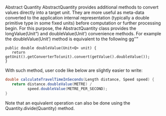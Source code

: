 Abstract Quantity
AbstractQuantity provides additional methods to convert values directly into a target unit. They are more useful as meta-data converted to the application internal representation (typically a double primitive type in some fixed units) before computation or further processing begin. For this purpose, the AbstractQuantity class provides the longValue(Unit<Q>) and doubleValue(Unit<Q>) convenience methods. For example the doubleValue(Unit<Q>) method is equivalent to the following
gg
```
public double doubleValue(Unit<Q> unit) {
   return getUnit().getConverterTo(unit).convert(getValue().doubleValue());
}
```
With such method, user code like below are slightly easier to write:
```java
double calculateTravelTimeInSeconds(Length distance, Speed speed) {
   return distance.doubleValue(METRE) /
          speed.doubleValue(METRE_PER_SECOND);
}
```
Note that an equivalent operation can also be done using the Quantity.divide(Quantity) method.